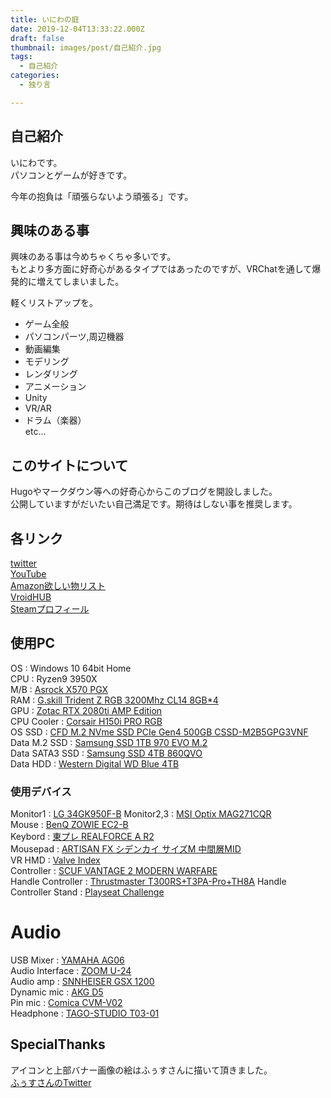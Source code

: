 ```yaml
---
title: いにわの庭
date: 2019-12-04T13:33:22.000Z
draft: false
thumbnail: images/post/自己紹介.jpg
tags:
  - 自己紹介
categories:
  - 独り言

---
```


## 自己紹介
いにわです。  
パソコンとゲームが好きです。  

今年の抱負は「頑張らないよう頑張る」です。  

## 興味のある事
興味のある事は今めちゃくちゃ多いです。  
もとより多方面に好奇心があるタイプではあったのですが、VRChatを通して爆発的に増えてしまいました。  

軽くリストアップを。
- ゲーム全般  
- パソコンパーツ,周辺機器
- 動画編集
- モデリング
- レンダリング
- アニメーション
- Unity
- VR/AR
- ドラム（楽器）  
etc...

## このサイトについて
Hugoやマークダウン等への好奇心からこのブログを開設しました。    
公開していますがだいたい自己満足です。期待はしない事を推奨します。  

## 各リンク

[twitter](https://twitter.com/iniwach)  
[YouTube](https://www.youtube.com/channel/UCLaOje60cy_9qPJkB_G-AwA?view_as)  
[Amazon欲しい物リスト](https://www.amazon.co.jp/hz/wishlist/ls/W24N0AURVEG1/ref=as_li_ss_tl?_encoding=UTF8&type=wishlist&linkCode=ll2&tag=iniwa-22&linkId=edd103709335d132eebad0fa5b616b46&language=ja_JP)  
[VroidHUB](https://hub.vroid.com/users/17414090)  
[Steamプロフィール](https://steamcommunity.com/id/iniwajp/)  

## 使用PC

OS : Windows 10 64bit Home  
CPU : Ryzen9 3950X  
M/B : [Asrock X570 PGX](https://www.amazon.co.jp/gp/product/B07THYPNC9/ref=as_li_ss_tl?ie=UTF8&psc=1&linkCode=ll1&tag=iniwa-22&linkId=6d223f138805f861ab6a15aa0fad4786&language=ja_JP)  
RAM : [G.skill Trident Z RGB 3200Mhz CL14 8GB*4](https://www.ark-pc.co.jp/i/11737527/)  
GPU : [Zotac RTX 2080ti AMP Edition](https://www.amazon.co.jp/gp/product/B07GRYKSXT/ref=as_li_ss_tl?ie=UTF8&psc=1&linkCode=ll1&tag=iniwa-22&linkId=e3f1a103167de4a62fd85d0328cb4323&language=ja_JP)  
CPU Cooler : [Corsair H150i PRO RGB](https://www.amazon.co.jp/gp/product/B077FZPCRH/ref=as_li_ss_tl?ie=UTF8&psc=1&linkCode=ll1&tag=iniwa-22&linkId=5d37f3e4b46f1ecd997081eff8214580&language=ja_JP)  
OS SSD : [CFD M.2 NVme SSD PCIe Gen4 500GB CSSD-M2B5GPG3VNF](https://www.amazon.co.jp/gp/product/B07X9Y917M/ref=as_li_ss_tl?ie=UTF8&psc=1&linkCode=ll1&tag=iniwa-22&linkId=bbc936646b05c74e2d7e3c5cf04174cd&language=ja_JP)  
Data M.2 SSD : [Samsung SSD 1TB 970 EVO M.2](https://www.amazon.co.jp/gp/product/B07CKQ3RCH/ref=as_li_ss_tl?ie=UTF8&psc=1&linkCode=ll1&tag=iniwa-22&linkId=8ec12cae5df120bf647fb46bca74a07f&language=ja_JP)  
Data SATA3 SSD : [Samsung SSD 4TB 860QVO](https://www.amazon.co.jp/gp/product/B07MQY95M7/ref=as_li_ss_tl?ie=UTF8&psc=1&linkCode=ll1&tag=iniwa-22&linkId=0f371e8b14b6c4f87eb537a94dbca382&language=ja_JP)  
Data HDD : [Western Digital WD Blue 4TB](https://www.amazon.co.jp/gp/product/B07999788F/ref=as_li_ss_tl?ie=UTF8&psc=1&linkCode=ll1&tag=iniwa-22&linkId=818a6aa083bfef9e3bbab8067430f118&language=ja_JP)

### 使用デバイス

Monitor1 : [LG 34GK950F-B](https://www.amazon.co.jp/dp/B07NWR2X9X/ref=cm_sw_r_tw_dp_U_x_TX4oEb3TY03NK)
Monitor2,3 : [MSI Optix MAG271CQR](https://www.amazon.co.jp/gp/product/B07KXW614S/ref=as_li_ss_tl?ie=UTF8&psc=1&linkCode=ll1&tag=iniwa-22&linkId=a97f9f6b2018a853f0e14397e0ccc8c6&language=ja_JP)  
Mouse : [BenQ ZOWIE EC2-B](https://www.amazon.co.jp/gp/product/B077PC2WQQ/ref=as_li_ss_tl?ie=UTF8&psc=1&linkCode=ll1&tag=iniwa-22&linkId=63cd0f80b15b1225813c1a20b93df004&language=ja_JP)  
Keybord : [東プレ REALFORCE A R2](https://www.amazon.co.jp/gp/product/B077Q451L9/ref=as_li_ss_tl?ie=UTF8&psc=1&linkCode=ll1&tag=iniwa-22&linkId=f6c42a3e0d6d3b3abc750035f64bce4e&language=ja_JP)  
Mousepad : [ARTISAN FX シデンカイ サイズM 中間層MID](https://www.artisan-jp.com/fx-shidenkai.html)  
VR HMD : [Valve Index](https://store.steampowered.com/valveindex)  
Controller : [SCUF VANTAGE 2 MODERN WARFARE](https://gaming.sazabies.com/products/detail/307)  
Handle Controller : [Thrustmaster T300RS+T3PA-Pro+TH8A](https://www.amazon.co.jp/gp/product/B01FLX9HEK/ref=ppx_yo_dt_b_asin_title_o00_s00?ie=UTF8&psc=1)
Handle Controller Stand : [Playseat Challenge](https://www.amazon.co.jp/gp/product/B072JGPS4Q/ref=ppx_yo_dt_b_asin_title_o06_s00?ie=UTF8&psc=1)

# Audio  
USB Mixer : [YAMAHA AG06](https://www.amazon.co.jp/gp/product/B00ST0FK12/ref=ppx_yo_dt_b_asin_title_o05_s00?ie=UTF8&psc=1)  
Audio Interface : [ZOOM U-24](https://www.amazon.co.jp/gp/product/B01FJLYT8S/ref=ppx_yo_dt_b_asin_title_o07_s00?ie=UTF8&psc=1)  
Audio amp : [SNNHEISER GSX 1200](https://www.amazon.co.jp/dp/B01LDTP46G/ref=cm_sw_r_tw_dp_U_x_IRLlEbZBWVB7F)  
Dynamic mic : [AKG D5](https://www.soundhouse.co.jp/products/detail/item/99380/)  
Pin mic : [Comica CVM-V02](https://www.amazon.co.jp/gp/product/B078K8K5KW/ref=ppx_yo_dt_b_asin_title_o07_s00?ie=UTF8&psc=1)  
Headphone : [TAGO-STUDIO T03-01](https://www.e-earphone.jp/tago-studio/takasaki-t3-01)  


## SpecialThanks  

アイコンと上部バナー画像の絵はふぅすさんに描いて頂きました。  
[ふぅすさんのTwitter](https://twitter.com/Hu_Shimaster)

